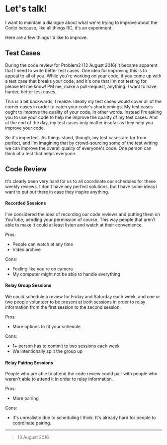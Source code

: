 # Let's talk!

I want to maintain a dialogue about what we're trying to improve about the Codjo because, like all things RC, it's an experiment.

Here are a few things I'd like to improve.

Test Cases
----

During the code review for Problem2 (12 August 2016) it became apparent that I need to write better test cases. One idea for improving this is to appeal to all of you. While you're working on your code, if you come up with a test case that breaks your code, and it's one that I'm not testing for, please let me know! PM me, make a pull-request, anything. I want to have harder, better test cases.

This is a bit backwards, I realize. Ideally my test cases would cover all of the corner cases in order to catch your code's shortcomings. My test cases ought to improve the quality of your code, in other words. Instead I'm asking you to use your code to help me improve the quality of my test cases. And at the end of the day, my test cases only matter insofar as they help you improve your code.

So it's imperfect. As things stand, though, my test cases are far from perfect, and I'm imagining that by crowd-sourcing some of the test writing we can improve the overall quality of everyone's code. One person can think of a test that helps everyone.


Code Review
----

It's clearly been very hard for us to all coordinate our schedules for these weekly reviews. I don't have any perfect solutions, but I have some ideas I want to put out there in case they inspire anything.

#### Recorded Sessions

I've considered the idea of recording our code reviews and putting them on YouTube, pending your permission of course. This way people that aren't able to make it could at least listen and watch at their convenience.

Pros:
- People can watch at any time
- Video archive

Cons:
- Feeling like you're on camera
- My computer might not be able to handle everything

#### Relay Group Sessions

We could schedule a review for Friday and Saturday each week, and one or two people volunteer to be present at both sessions in order to relay information from the first session to the second session.

Pros:
- More options to fit your schedule

Cons:
- 1+ person has to commit to two sessions each week
- We intentionally split the group up

#### Relay Pairing Sessions

People who are able to attend the code review could pair with people who weren't able to attend it in order to relay information.

Pros:
- More pairing

Cons:
- It's unrealistic due to scheduling I think. It's already hard for people to coordinate pairing.

----
> 13 August 2016